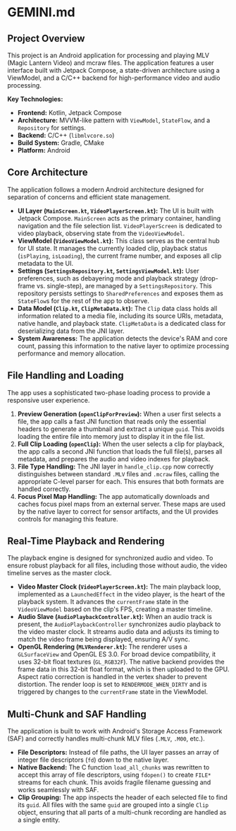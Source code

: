# GEMINI.md

## Project Overview

This project is an Android application for processing and playing MLV (Magic Lantern Video) and mcraw files. The application features a user interface built with Jetpack Compose, a state-driven architecture using a ViewModel, and a C/C++ backend for high-performance video and audio processing.

**Key Technologies:**

*   **Frontend:** Kotlin, Jetpack Compose
*   **Architecture:** MVVM-like pattern with `ViewModel`, `StateFlow`, and a `Repository` for settings.
*   **Backend:** C/C++ (`libmlvcore.so`)
*   **Build System:** Gradle, CMake
*   **Platform:** Android

## Core Architecture

The application follows a modern Android architecture designed for separation of concerns and efficient state management.

*   **UI Layer (`MainScreen.kt`, `VideoPlayerScreen.kt`):** The UI is built with Jetpack Compose. `MainScreen` acts as the primary container, handling navigation and the file selection list. `VideoPlayerScreen` is dedicated to video playback, observing state from the `VideoViewModel`.
*   **ViewModel (`VideoViewModel.kt`):** This class serves as the central hub for UI state. It manages the currently loaded clip, playback status (`isPlaying`, `isLoading`), the current frame number, and exposes all clip metadata to the UI.
*   **Settings (`SettingsRepository.kt`, `SettingsViewModel.kt`):** User preferences, such as debayering mode and playback strategy (drop-frame vs. single-step), are managed by a `SettingsRepository`. This repository persists settings to `SharedPreferences` and exposes them as `StateFlow`s for the rest of the app to observe.
*   **Data Model (`Clip.kt`, `ClipMetaData.kt`):** The `Clip` data class holds all information related to a media file, including its source URIs, metadata, native handle, and playback state. `ClipMetaData` is a dedicated class for deserializing data from the JNI layer.
*   **System Awareness:** The application detects the device's RAM and core count, passing this information to the native layer to optimize processing performance and memory allocation.

## File Handling and Loading

The app uses a sophisticated two-phase loading process to provide a responsive user experience.

1.  **Preview Generation (`openClipForPreview`):** When a user first selects a file, the app calls a fast JNI function that reads only the essential headers to generate a thumbnail and extract a unique `guid`. This avoids loading the entire file into memory just to display it in the file list.
2.  **Full Clip Loading (`openClip`):** When the user selects a clip for playback, the app calls a second JNI function that loads the full file(s), parses all metadata, and prepares the audio and video indexes for playback.
3.  **File Type Handling:** The JNI layer in `handle_clip.cpp` now correctly distinguishes between standard `.MLV` files and `.mcraw` files, calling the appropriate C-level parser for each. This ensures that both formats are handled correctly.
4.  **Focus Pixel Map Handling:** The app automatically downloads and caches focus pixel maps from an external server. These maps are used by the native layer to correct for sensor artifacts, and the UI provides controls for managing this feature.

## Real-Time Playback and Rendering

The playback engine is designed for synchronized audio and video. To ensure robust playback for all files, including those without audio, the video timeline serves as the master clock.

*   **Video Master Clock (`VideoPlayerScreen.kt`):** The main playback loop, implemented as a `LaunchedEffect` in the video player, is the heart of the playback system. It advances the `currentFrame` state in the `VideoViewModel` based on the clip's FPS, creating a master timeline.
*   **Audio Slave (`AudioPlaybackController.kt`):** When an audio track is present, the `AudioPlaybackController` synchronizes audio playback to the video master clock. It streams audio data and adjusts its timing to match the video frame being displayed, ensuring A/V sync.
*   **OpenGL Rendering (`MLVRenderer.kt`):** The renderer uses a `GLSurfaceView` and OpenGL ES 3.0. For broad device compatibility, it uses 32-bit float textures (`GL_RGB32F`). The native backend provides the frame data in this 32-bit float format, which is then uploaded to the GPU. Aspect ratio correction is handled in the vertex shader to prevent distortion. The render loop is set to `RENDERMODE_WHEN_DIRTY` and is triggered by changes to the `currentFrame` state in the ViewModel.

## Multi-Chunk and SAF Handling

The application is built to work with Android's Storage Access Framework (SAF) and correctly handles multi-chunk MLV files (`.MLV`, `.M00`, etc.).

*   **File Descriptors:** Instead of file paths, the UI layer passes an array of integer file descriptors (`fd`) down to the native layer.
*   **Native Backend:** The C function `load_all_chunks` was rewritten to accept this array of file descriptors, using `fdopen()` to create `FILE*` streams for each chunk. This avoids fragile filename guessing and works seamlessly with SAF.
*   **Clip Grouping:** The app inspects the header of each selected file to find its `guid`. All files with the same `guid` are grouped into a single `Clip` object, ensuring that all parts of a multi-chunk recording are handled as a single entity.
